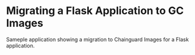 
# Migrating a Flask Application to GC Images

Sameple application showing a migration to Chainguard Images for a Flask application.
